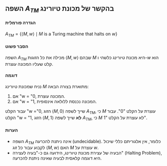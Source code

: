 ## השפה $A_{TM}$ בהקשר של מכונת טיורינג

#### הגדרה פורמלית
$A_{TM} = \{\langle M, w \rangle \mid M \text{ is a Turing machine that halts on } w\}$

#### הסבר פשוט
השפה $A_{TM}$ מכילה את כל הזוגות $\langle M, w \rangle$ שבהם $M$ היא מכונת טיורינג כלשהי ו-$w$ הוא קלט שעליו המכונה עוצרת.

#### דוגמה
נניח שמכונת טיורינג $M$ מתוארת בצורה הבאה:

1. אם "w = "0, המכונה עוצרת.
2. אם "w = "1, המכונה נכנסת ללולאה אינסופית.

עבור הקלט "w ="0, הזוג $\langle M, 0 \rangle$ שייך לשפה $A_{TM}$, כי $M$ עוצרת על הקלט "0".
עבור הקלט "w = "1, הזוג $\langle M, 1 \rangle$ **לא** שייך לשפה $A_{TM}$, כי $M$ לא עוצרת על הקלט "1".

#### הערות
- השפה $A_{TM}$ אינה ניתנת להכרעה (undecidable). כלומר, אין אלגוריתם כללי שיכול לקבוע עבור כל זוג $\langle M, w \rangle$ האם $M$ עוצרת על $w$.
- הבעיה של עצירת מכונת טיורינג, הידועה גם כ-"בעיה לעצירה" (Halting Problem), היא דוגמה קלאסית לבעיה שאינה ניתנת להכרעה.
